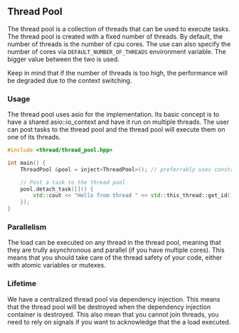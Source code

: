 ## Thread Pool

The thread pool is a collection of threads that can be used to execute tasks.
The thread pool is created with a fixed number of threads. By default, the number of threads is the number of cpu cores.
The use can also specify the number of cores via `DEFAULT_NUMBER_OF_THREADS` environment variable.
The bigger value between the two is used.

Keep in mind that if the number of threads is too high, the performance will be degraded due to the context switching.

### Usage

The thread pool uses asio for the implementation. 
Its basic concept is to have a shared asio::io_context and have it run on multiple threads.
The user can post tasks to the thread pool and the thread pool will execute them on one of its threads.

```cpp
#include <thread/thread_pool.hpp>

int main() {
    ThreadPool &pool = inject<ThreadPool>(); // preferrably uses constructor injection or setter injection.

    // Post a task to the thread pool
    pool.detach_task([]() {
        std::cout << "Hello from thread " << std::this_thread::get_id() << std::endl;
    });
}
```

### Parallelism
The load can be executed on any thread in the thread pool, meaning that they are trully asynchronous and parallel (if you have multiple cores).
This means that you should take care of the thread safety of your code, either with atomic variables or mutexes.

### Lifetime
We have a centralized thread pool via dependency injection. This means that the thread pool will be destroyed when the dependency injection container is destroyed.
This also mean that you cannot join threads, you need to rely on signals if you want to acknowledge that the a load executed.

